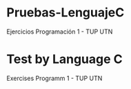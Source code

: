 # Pruebas-LenguajeC
Ejercicios Programación 1 - TUP UTN


# Test by Language C
Exercises Programm 1 - TUP UTN
